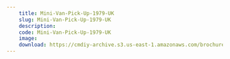 ```yaml
---
    title: Mini-Van-Pick-Up-1979-UK
    slug: Mini-Van-Pick-Up-1979-UK
    description:
    code: Mini-Van-Pick-Up-1979-UK
    image:
    download: https://cmdiy-archive.s3.us-east-1.amazonaws.com/brochures/documents/Mini-Van-Pick-Up-1979-UK.pdf
---
```

<!-- Content of the page -->

##
        